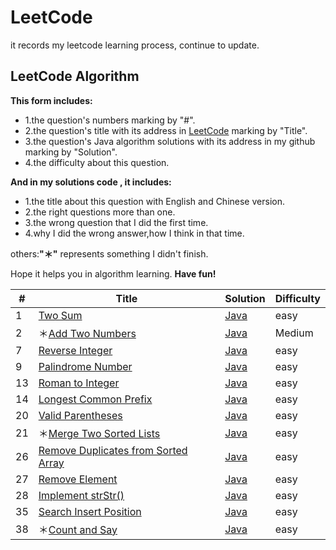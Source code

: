 # LeetCode

it records my leetcode learning process, continue to update.  


## LeetCode Algorithm

**This form includes:**

- 1.the question's numbers marking by "#".
- 2.the question's title with its address in [LeetCode](https://leetcode.com/) marking by "Title".
- 3.the question's Java algorithm solutions with its address in my github marking by "Solution".
- 4.the difficulty about this question.

**And in my solutions code , it includes:**

- 1.the title about this question with English and Chinese version.
- 2.the right questions more than one.
- 3.the wrong question that I did the first time.
- 4.why I did the wrong answer,how I think in that time.

others:**"＊"** represents something I didn't finish.

Hope it helps you in algorithm learning. **Have fun!**


| #   | Title  | Solution | Difficulty |
| --- | ------ | -------- | ---------- |
| 1 | [Two Sum](https://leetcode.com/problems/two-sum/) | [Java](https://github.com/codingXiaxw/leetcode/blob/master/algorithms/Java/two_sum.java) | easy |
|2|＊[Add Two Numbers](https://leetcode.com/problems/add-two-numbers/)|[Java]()|Medium|
|7|[Reverse Integer](https://leetcode.com/problems/reverse-integer/)| [Java](https://github.com/codingXiaxw/leetcode/blob/master/algorithms/Java/reverse.java) | easy |
|9|[Palindrome Number](https://leetcode.com/problems/palindrome-number/)|[Java](https://github.com/codingXiaxw/leetcode/blob/master/algorithms/Java/palindromeNumber.java)| easy |
|13|[Roman to Integer]()|[Java](https://github.com/codingXiaxw/leetcode/blob/master/algorithms/Java/romanToInteger.java)|easy|
|14|[Longest Common Prefix](https://leetcode.com/problems/longest-common-prefix/)|[Java](https://github.com/codingXiaxw/leetcode/blob/master/algorithms/Java/longestCommonPrefix.java)|easy|
|20|[Valid Parentheses](https://leetcode.com/problems/valid-parentheses/)|[Java](https://github.com/codingXiaxw/leetcode/blob/master/algorithms/Java/validParentheses.java)|easy|
|21|＊[Merge Two Sorted Lists]()|[Java](https://github.com/codingXiaxw/leetcode/blob/master/algorithms/Java/mergeTwoSortedLists.java)|easy|
|26|[Remove Duplicates from Sorted Array](https://leetcode.com/problems/remove-duplicates-from-sorted-array/)|[Java](https://github.com/codingXiaxw/leetcode/blob/master/algorithms/Java/removeDuplicatesFromSortedArray.java)|easy|
|27|[Remove Element](https://leetcode.com/problems/remove-element/)|[Java](https://github.com/codingXiaxw/leetcode/blob/master/algorithms/Java/removeElement.java)|easy|
|28|[Implement strStr()]()|[Java](https://github.com/codingXiaxw/leetcode/blob/master/algorithms/Java/implementStrStr.java)|easy|
|35|[Search Insert Position](https://leetcode.com/problems/search-insert-position/)|[Java](https://github.com/codingXiaxw/leetcode/blob/master/algorithms/Java/searchInsertPosition.java)|easy|
|38|＊[Count and Say](https://leetcode.com/problems/count-and-say/)|[Java](https://github.com/codingXiaxw/leetcode/blob/master/algorithms/Java/countAndSay.java)|easy|





